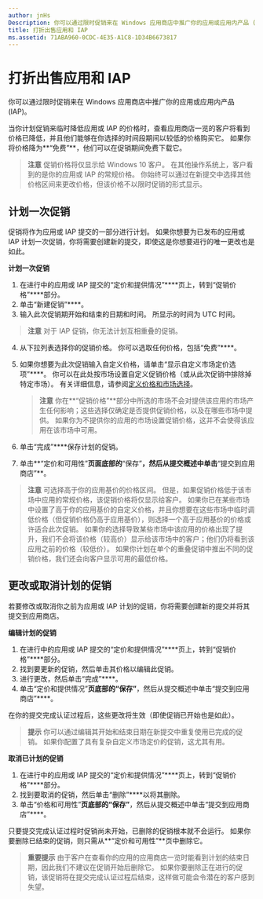 ```yaml
---
author: jnHs
Description: 你可以通过限时促销来在 Windows 应用商店中推广你的应用或应用内产品 (IAP)。
title: 打折出售应用和 IAP
ms.assetid: 71ABA960-0CDC-4E35-A1C8-1D34B6673817
---
```


# 打折出售应用和 IAP


你可以通过限时促销来在 Windows 应用商店中推广你的应用或应用内产品 (IAP)。

当你计划促销来临时降低应用或 IAP 的价格时，查看应用商店一览的客户将看到价格已降低，并且他们能够在你选择的时间段期间以较低的价格购买它。 如果你将价格降为**“免费”**，他们可以在促销期间免费下载它。

> **注意** 促销价格将仅显示给 Windows 10 客户。 在其他操作系统上，客户看到的是你的应用或 IAP 的常规价格。 你始终可以通过在新提交中选择其他价格区间来更改价格，但该价格不以限时促销的形式显示。

## 计划一次促销


促销将作为应用或 IAP 提交的一部分进行计划。 如果你想要为已发布的应用或 IAP 计划一次促销，你将需要创建新的提交，即使这是你想要进行的唯一更改也是如此。

**计划一次促销**

1.  在进行中的应用或 IAP 提交的“定价和提供情况”****页上，转到“促销价格”****部分。
2.  单击“新建促销”****。
3.  输入此次促销期开始和结束的日期和时间。 所显示的时间为 UTC 时间。

   > **注意** 对于 IAP 促销，你无法计划互相重叠的促销。

4.  从下拉列表选择你的促销价格。 你可以选取任何价格，包括“免费”****。
5.  如果你想要为此次促销输入自定义价格，请单击“显示自定义市场定价选项”****。 你可以在此处按市场设置自定义促销价格（或从此次促销中排除掉特定市场）。 有关详细信息，请参阅[定义价格和市场选择](define-pricing-and-market-selection.md)。

    > **注意** 你在**“促销价格”**部分中所选的市场不会对提供该应用的市场产生任何影响；这些选择仅确定是否提供促销价格，以及在哪些市场中提供。 如果你为不提供你的应用的市场设置促销价格，这并不会使得该应用在该市场中可用。

6.  单击“完成”****保存计划的促销。
7.  单击**“定价和可用性”**页面底部的**“保存”**，然后从提交概述中单击**“提交到应用商店”**。

> **注意** 可选择高于你的应用基价的价格区间。 但是，如果促销价格低于该市场中应用的常规价格，该促销价格将仅显示给客户。 如果你已在某些市场中设置了高于你的应用基价的自定义价格，并且你想要在这些市场中临时调低价格（但促销价格仍高于应用基价），则选择一个高于应用基价的价格或许适合此次促销。 如果你的选择导致某些市场中该应用的价格出现了提升，我们不会将该价格（较高价）显示给该市场中的客户；他们仍将看到该应用之前的价格（较低价）。 如果你计划在单个的重叠促销中推出不同的促销价格，我们还会向客户显示可用的最低价格。

## 更改或取消计划的促销


若要修改或取消你之前为应用或 IAP 计划的促销，你将需要创建新的提交并将其提交到应用商店。

**编辑计划的促销**

1.  在进行中的应用或 IAP 提交的“定价和提供情况”****页上，转到“促销价格”****部分。
2.  找到要更新的促销，然后单击其价格以编辑此促销。
3.  进行更改，然后单击“完成”****。
4.  单击“定价和提供情况”****页底部的“保存”****，然后从提交概述中单击“提交到应用商店”****。

在你的提交完成认证过程后，这些更改将生效（即使促销已开始也是如此）。

> **提示** 你可以通过编辑其开始和结束日期在新提交中重复使用已完成的促销。 如果你配置了具有复杂自定义市场定价的促销，这尤其有用。
 
**取消已计划的促销**

1.  在进行中的应用或 IAP 提交的“定价和提供情况”****页上，转到“促销价格”****部分。
2.  找到要取消的促销，然后单击“删除”****以将其删除。
3.  单击“价格和可用性”****页底部的“保存”****，然后从提交概述中单击“提交到应用商店”****。

只要提交完成认证过程时促销尚未开始，已删除的促销根本就不会运行。 如果你要删除已结束的促销，则只需从**“定价和可用性”**页中删除它。

> **重要提示** 由于客户在查看你的应用的应用商店一览时能看到计划的结束日期，因此我们不建议在促销开始后删除它。 如果你要删除正在进行的促销，该促销将在提交完成认证过程后结束，这样做可能会令潜在的客户感到失望。



<!--HONumber=May16_HO2-->


